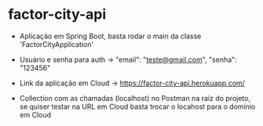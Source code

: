 # factor-city-api

- Aplicação em Spring Boot, basta rodar o main da classe 'FactorCityApplication'

- Usuário e senha para auth -> "email": "teste@gmail.com", "senha": "123456"

- Link da aplicação em Cloud -> https://factor-city-api.herokuapp.com/

- Collection com as chamadas (localhost) no Postman na raiz do projeto, se quiser testar na URL em Cloud basta trocar o locahost para o domínio em Cloud 